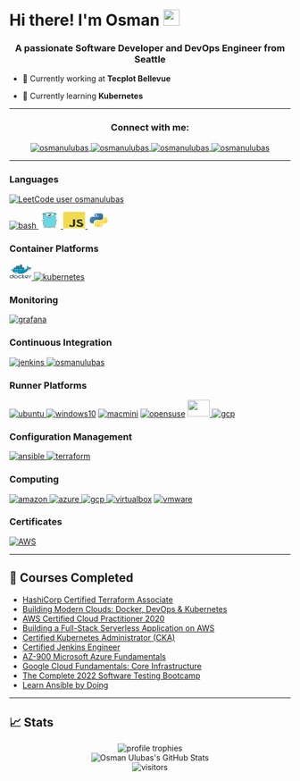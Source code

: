 # Hi there! I'm Osman <img src="https://media.giphy.com/media/hvRJCLFzcasrR4ia7z/giphy.gif" width="29px" height="29px">
<h3 align="center">A passionate Software Developer and DevOps Engineer from Seattle</h3>

- 🔭 Currently working at **Tecplot Bellevue**

- 🌱 Currently learning **Kubernetes**

----

<h3 align="center">Connect with me:</h3>
<p align="center">
<a href="https://twitter.com/osmanulubas" target="blank"><img align="center" src="https://raw.githubusercontent.com/rahuldkjain/github-profile-readme-generator/master/src/images/icons/Social/twitter.svg" alt="osmanulubas" height="30" width="40" /> </a>
<a href="https://linkedin.com/in/osmanulubas" target="blank"><img align="center" src="https://raw.githubusercontent.com/rahuldkjain/github-profile-readme-generator/master/src/images/icons/Social/linked-in-alt.svg" alt="osmanulubas" height="30" width="40" /> </a>
<a href="https://instagram.com/osmanulubas" target="blank"><img align="center" src="https://raw.githubusercontent.com/rahuldkjain/github-profile-readme-generator/master/src/images/icons/Social/instagram.svg" alt="osmanulubas" height="30" width="40" /> </a>
<a href="https://www.leetcode.com/osmanulubas" target="blank"><img align="center" src="https://raw.githubusercontent.com/rahuldkjain/github-profile-readme-generator/master/src/images/icons/Social/leet-code.svg" alt="osmanulubas" height="30" width="40" /> </a>
</p>

----

<h3 align="left">Languages</h3>

[![LeetCode user osmanulubas](https://img.shields.io/badge/dynamic/json?style=for-the-badge&labelColor=black&color=%23ffa116&label=Solved&query=solvedOverTotal&url=https%3A%2F%2Fleetcode-badge.vercel.app%2Fapi%2Fusers%2Fosmanulubas&logo=leetcode&logoColor=yellow)](https://leetcode.com/osmanulubas/)

<p align="left"> 
<a href="https://www.gnu.org/software/bash/" target="_blank" rel="noreferrer"> <img src="https://www.vectorlogo.zone/logos/gnu_bash/gnu_bash-icon.svg" alt="bash" width="40" height="30" /> </a> 
<a href="https://golang.org" target="_blank" rel="noreferrer"> <img src="https://raw.githubusercontent.com/devicons/devicon/master/icons/go/go-original.svg" alt="go" width="40" height="30" /> </a>  
<a href="https://developer.mozilla.org/en-US/docs/Web/JavaScript" target="_blank" rel="noreferrer"> <img src="https://raw.githubusercontent.com/devicons/devicon/master/icons/javascript/javascript-original.svg" alt="javascript" width="40" height="30" /> </a>
<a href="https://www.python.org" target="_blank" rel="noreferrer"> <img src="https://raw.githubusercontent.com/devicons/devicon/master/icons/python/python-original.svg" alt="python" width="40" height="30" /> </a> </p>

<h3 align="left">Container Platforms</h3>
<p align="left">
<a href="https://www.docker.com/" target="_blank" rel="noreferrer"> <img src="https://raw.githubusercontent.com/devicons/devicon/master/icons/docker/docker-original-wordmark.svg" alt="docker" width="40" height="30"/> </a>
<a href="https://kubernetes.io" target="_blank" rel="noreferrer"> <img src="https://www.vectorlogo.zone/logos/kubernetes/kubernetes-icon.svg" alt="kubernetes" width="40" height="30"/> </a>
</p>

<h3 align="left">Monitoring</h3>
<p align="left">
<a href="https://grafana.com" target="_blank" rel="noreferrer"> <img src="https://www.vectorlogo.zone/logos/grafana/grafana-icon.svg" alt="grafana" width="40" height="30"/> </a>
</p>

<h3 align="left">Continuous Integration</h3>
<p align="left">
<a href="https://www.jenkins.io" target="_blank" rel="noreferrer"> <img src="https://www.vectorlogo.zone/logos/jenkins/jenkins-icon.svg" alt="jenkins" width="40" height="30"/> </a>
<a href="https://www.gitlab.com" target="blank"><img src="https://raw.githubusercontent.com/osmanulubas/profile/master/gitlab.svg" alt="osmanulubas" height="30" width="40" /></a>
</p>

<h3 align="left">Runner Platforms</h3>
<p align="left">
<a href="https://www.ubuntu.com" target="blank" rel="noreferrer"> <img src="https://raw.githubusercontent.com/osmanulubas/profile/master/ubuntu48.png" alt="ubuntu" width="40" height="30"/> </a> 
<a href="https://www.windows.com" target="blank"><img src="https://raw.githubusercontent.com/osmanulubas/profile/master/windows10.svg" alt="windows10" height="30" width="40" /></a> 
<a href="https://www.apple.com" target="blank"><img src="https://raw.githubusercontent.com/osmanulubas/profile/master/macmini48.png" alt="macmini" height="30" width="40" /></a>
<a href="https://www.opensuse.com" target="blank" ><img src="https://raw.githubusercontent.com/osmanulubas/profile/master/suse.png" alt="opensuse" height="30" width="40" /></a>
<a href="https://www.redhat.com" target="blank" rel="noreferrer"> <img src="https://raw.githubusercontent.com/osmanulubas/profile/master/redhat.png" target="blank" width="40" height="30"/> </a>
<a href="https://www.centos.com" target="blank" rel="noreferrer"> <img src="https://raw.githubusercontent.com/osmanulubas/profile/master/centos.png" alt="gcp" width="40" height="30"/> </a>
</p>

<h3 align="left">Configuration Management</h3>
<p align="left">
<a href="https://www.ansible.com" target="_blank" rel="noreferrer"> <img src="https://raw.githubusercontent.com/osmanulubas/profile/master/ansible.svg" alt="ansible" width="40" height="30"/> </a>
<a href="https://www.terraform.com" target="blank" rel="noreferrer"> <img src="https://raw.githubusercontent.com/osmanulubas/profile/master/terraform.svg" alt="terraform" width="40" height="30"/> </a>
</p>

<h3 align="left">Computing</h3>
<p align="left">
<a href="https://aws.amazon.com" target="blank" rel="noreferrer"> <img src="https://raw.githubusercontent.com/osmanulubas/profile/master/amazon.svg" alt="amazon" width="40" height="30"/> </a>
<a href="https://azure.microsoft.com/en-in/" target="_blank" rel="noreferrer"> <img src="https://www.vectorlogo.zone/logos/microsoft_azure/microsoft_azure-icon.svg" alt="azure" width="40" height="30"/> </a>
<a href="https://cloud.google.com" target="_blank" rel="noreferrer"> <img src="https://www.vectorlogo.zone/logos/google_cloud/google_cloud-icon.svg" alt="gcp" width="40" height="30"/> </a>
<a href="https://www.virtualbox.com" target="blank" rel="noreferrer"> <img src="https://raw.githubusercontent.com/osmanulubas/profile/master/virtualbox.svg" alt="virtualbox" width="40" height="30"/></a>
<a href="https://www.vmware.com" target="blank" rel="noreferrer"> <img src="https://raw.githubusercontent.com/osmanulubas/profile/master/vmware.svg" alt="vmware" width="40" height="30"/></a>
</p>

<h3 align="left">Certificates</h3>

[![AWS](https://img.shields.io/badge/Amazon_AWS-232F3E?style=for-the-badge&logo=amazon-aws&logoColor=white)](https://www.credly.com/badges/54f0bf66-32d4-49eb-afbc-c1387e727934/linked_in_profile)

----

## 📝 Courses Completed

-   [HashiCorp Certified Terraform Associate](https://verify.acloud.guru/EF778782A105)
-   [Building Modern Clouds: Docker, DevOps & Kubernetes](https://www.udemy.com/course/devops-with-docker-kubernetes-and-azure-devops/)
-   [AWS Certified Cloud Practitioner 2020](https://verify.acloud.guru/DC53D8CCF5BB)
-   [Building a Full-Stack Serverless Application on AWS](https://verify.acloud.guru/25098945D562)
-   [Certified Kubernetes Administrator (CKA)](https://verify.acloud.guru/FF8E7D2191A4?_ga=2.24277938.965569758.1661884366-1024788358.1659802675&_gac=1.263010686.1660380996.Cj0KCQjwl92XBhC7ARIsAHLl9akBhxO_footyvDOhxS7kXs8F3ehAoW2-y90ZRfexCYfwSx8Hk6Rs0kaApMkEALw_wcB)
-   [Certified Jenkins Engineer](https://verify.acloud.guru/D9F7F0B7DF80)
-   [AZ-900 Microsoft Azure Fundamentals](https://verify.acloud.guru/958F9DDB0B20?_ga=2.24277938.965569758.1661884366-1024788358.1659802675&_gac=1.263010686.1660380996.Cj0KCQjwl92XBhC7ARIsAHLl9akBhxO_footyvDOhxS7kXs8F3ehAoW2-y90ZRfexCYfwSx8Hk6Rs0kaApMkEALw_wcB)
-   [Google Cloud Fundamentals: Core Infrastructure](https://www.coursera.org/account/accomplishments/certificate/GUDJDJEWHHGW)
-   [The Complete 2022 Software Testing Bootcamp](https://www.udemy.com/course/testerbootcamp/)
-   [Learn Ansible by Doing](https://verify.acloud.guru/754A7AE7ED12)


----

## 📈 Stats

<div align="center">
    <img src="https://github-profile-trophy.vercel.app/?username=osmanulubas&row=1&column=6&margin-h=8&theme=darkhub&count_private=true&margin-w=15&no-frame=true" alt="profile trophies" />
    <br />
    <img src="https://github-readme-stats.vercel.app/api?username=osmanulubas&show_icons=true&hide_border=true" alt="Osman Ulubas's GitHub Stats">
    <br />
    <img src="https://visitor-badge.laobi.icu/badge?page_id=osmanulubas.osmanulubas" alt="visitors">
</div>

